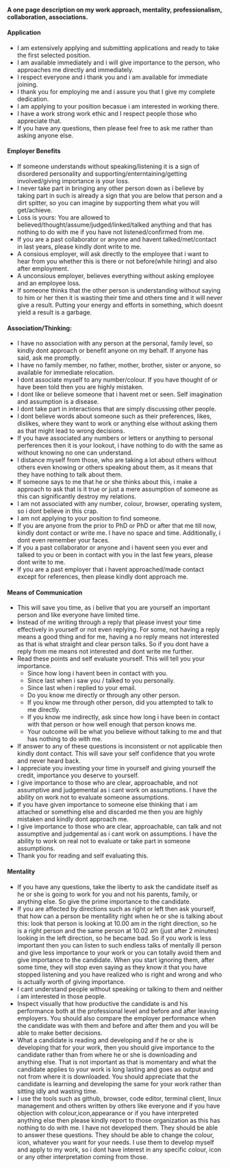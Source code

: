 <p align = "justify">

#### A one page description on my work approach, mentality, professionalism, collaboration, associations.

#### Application
- I am extensively applying and submitting applications and ready to take the first selected position.
- I am available immediately and i will give importance to the person, who approaches me directly and immediately.
- I respect everyone and i thank you and i am available for immediate joining.
- I thank you for employing me and i assure you that I give my complete dedication. 
- I am applying to your position becasue i am interested in working there.
- I have a work strong work ethic and I respect people those who appreciate that.
- If you have any questions, then please feel free to ask me rather than asking anyone else.

#### Employer Benefits
- If someone understands without speaking/listening it is a sign of disordered personality and supporting/enterntaining/getting involved/giving importance is your loss.
- I never take part in bringing any other person down as i believe by taking part in such is already a sign that you are below that person and a dirt spitter, so you can imagine by supporting them what you will get/achieve.
- Loss is yours: You are allowed to believed/thought/assume/judged/linked/talked anything and that has nothing to do with me if you have not listened/confirmed from me. 
- If you are a past collaborator or anyone and havent talked/met/contact in last years, please kindly dont write to me.
- A consious employer, will ask directly to the employee that i want to hear from you whether this is there or not before(while hiring) and also after employment.
- A unconsious employer, believes everything without asking employee and an employee loss.
- If someone thinks that the other person is understanding without saying to him or her then it is wasting their time and others time and it will never give a result. Putting your energy and efforts in something, which doesnt yield a result is a garbage.  

#### Association/Thinking: 
- I have no association with any person at the personal, family level, so kindly dont approach or benefit anyone on my behalf. If anyone has said, ask me promptly. 
- I have no family member, no father, mother, brother, sister or anyone, so available for immediate relocation.
- I dont associate myself to any number/colour. If you have thought of or have been told then you are highly mistaken.
- I dont like or believe someone that i havent met or seen. Self imagination and assumption is a disease.
- I dont take part in interactions that are simply discussing other people.
- I dont believe words about someone such as their preferences, likes, dislikes, where they want to work or anything else without asking them as that might lead to wrong decisions.
- If you have associated any numbers or letters or anything to personal perferences then it is your lookout, i have nothing to do with the same as without knowing no one can understand.
- I distance myself from those, who are taking a lot about others without others even knowing or others speaking about them, as it means that they have nothing to talk about them.
- If someone says to me that he or she thinks about this, i make a approach to ask that is it true or just a mere assumption of someone as this can significantly destroy my relations.
- I am not associated with any number, colour, browser, operating system, so i dont believe in this crap.
- I am not applying to your position to find someone.
- If you are anyone from the prior to PhD or PhD or after that me till now, kindly dont contact or write me. I have no space and time. Additionally, i dont even remember your faces.
- If you a past collaborator or anyone and i havent seen you ever and talked to you or been in contact with you in the last few years, please dont write to me.
- If you are a past employer that i havent approached/made contact except for references, then please kindly dont approach me.

#### Means of Communication
- This will save you time, as i belive that you are yourself an important person and like everyone have limited time.
- Instead of me writing through a reply that please invest your time effectively in yourself or not even replying. For some, not having a reply means a good thing and for me, having a no reply means not interested as that is what straight and clear person talks. So if you dont have a reply from me means not interested and dont write me further. 
- Read these points and self evaluate yourself. This will tell you your importance. 
   - Since how long i havent been in contact with you. 
   - Since last when i saw you / talked to you personally.
   - Since last when i replied to your email.
   - Do you know me directly or through any other person.
   - If you know me through other person, did you attempted to talk to me directly.
   - If you know me indirectly, ask since how long i have been in contact with that person or how well enough that person knows me. 
   - Your outcome will be what you believe without talking to me and that has nothing to do with me.
- If answer to any of these questions is inconsistent or not applicable then kindly dont contact. This will save your self confidence that you wrote and never heard back. 
- I appreciate you investing your time in yourself and giving yourself the credit, importance you deserve to yourself.
- I give importance to those who are clear, approachable, and not assumptive and judgemental as i cant work on assumptions. I have the ability on work not to evaluate someone assumptions.
- if you have given importance to someone else thinking that i am attached or something else and discarded me then you are highly mistaken and kindly dont approach me.
- I give importance to those who are clear, approachable, can talk and not assumptive and judgemental as i cant work on assumptions. I have the ability to work on real not to evaluate or take part in someone assumptions.
- Thank you for reading and self evaluating this.

#### Mentality
- If you have any questions, take the liberty to ask the candidate itself as he or she is going to work for you and not his parents, family, or anything else. So give the prime importance to the candidate.
- If you are affected by directions such as right or left then ask yourself, that how can a person be mentallity right when he or she is talking about this: look that person is looking at 10.00 am in the right direction, so he is a right person and the same person at 10.02 am (just after 2 minutes) looking in the left direction, so he became bad. So if you work is less important then you can listen to such endless talks of mentally ill person and give less importance to your work or you can totally avoid them and give importance to the candidate. When you start ignoring them, after some time, they will stop even saying as they know it that you have stopped listening and you have realized who is right and wrong and who is actually worth of giving importance.
- I cant understand people without speaking or talking to them and neither i am interested in those people.
- Inspect visually that how productive the candidate is and his performance both at the professional level and before and after leaving employers. You should also compare the employer performance when the candidate was with them and before and after them and you will be able to make better decisions.
- What a candidate is reading and developing and if he or she is developing that for your work, then you should give importance to the candidate rather than from where he or she is downloading and anything else. That is not important as that is momentary and what the candidate applies to your work is long lasting and goes as output and not from where it is downloaded. You should appreciate that the candidate is learning and developing the same for your work rather than sitting idly and wasting time.
- I use the tools such as github, browser, code editor, terminal client, linux management and others written by others like everyone and if you have objection with colour,icon,appearance or if you have interpreted anything else then please kindly report to those organization as this has nothing to do with me. I have not developed them. They should be able to answer these questions. They should be able to change the colour, icon, whatever you want for your needs. I use them to develop myself and apply to my work, so i dont have interest in any specific colour, icon or any other interpretation coming from those.
